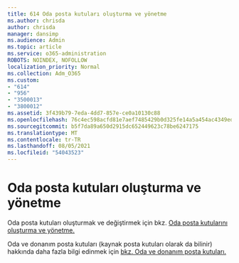 ```yaml
---
title: 614 Oda posta kutuları oluşturma ve yönetme
ms.author: chrisda
author: chrisda
manager: dansimp
ms.audience: Admin
ms.topic: article
ms.service: o365-administration
ROBOTS: NOINDEX, NOFOLLOW
localization_priority: Normal
ms.collection: Adm_O365
ms.custom:
- "614"
- "956"
- "3500013"
- "3800012"
ms.assetid: 3f439b79-7eda-4dd7-857e-ce0a10130c88
ms.openlocfilehash: 76c4ec598acfd81e7aef7485429b0d325fe14a5a454ac4349ed3c8f90f930a89
ms.sourcegitcommit: b5f7da89a650d2915dc652449623c78be6247175
ms.translationtype: MT
ms.contentlocale: tr-TR
ms.lasthandoff: 08/05/2021
ms.locfileid: "54043523"
---
```

# <a name="how-to-create-and-manage-room-mailboxes"></a>Oda posta kutuları oluşturma ve yönetme

Oda posta kutuları oluşturmak ve değiştirmek için bkz. [Oda posta kutularını oluşturma ve yönetme.](https://technet.microsoft.com/library/jj215781.aspx)

Oda ve donanım posta kutuları (kaynak posta kutuları olarak da bilinir) hakkında daha fazla bilgi edinmek için [bkz. Oda ve donanım posta kutuları.](https://docs.microsoft.com/microsoft-365/admin/manage/room-and-equipment-mailboxes)
